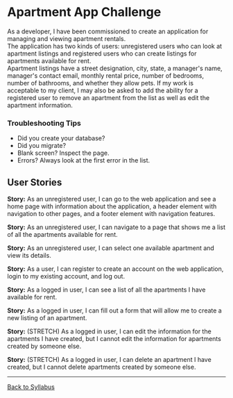 # Apartment App Challenge

As a developer, I have been commissioned to create an application for managing and viewing apartment rentals.  
The application has two kinds of users: unregistered users who can look at apartment listings and registered users who can create listings for apartments available for rent.  
Apartment listings have a street designation, city, state, a manager's name, manager's contact email, monthly rental price, number of bedrooms, number of bathrooms, and whether they allow pets.
If my work is acceptable to my client, I may also be asked to add the ability for a registered user to remove an apartment from the list as well as edit the apartment information.

### Troubleshooting Tips
- Did you create your database?
- Did you migrate?
- Blank screen? Inspect the page.
- Errors? Always look at the first error in the list.


## User Stories
**Story:** As an unregistered user, I can go to the web application and see a home page with information about the application, a header element with navigation to other pages, and a footer element with navigation features.

**Story:** As an unregistered user, I can navigate to a page that shows me a list of all the apartments available for rent.

**Story:** As an unregistered user, I can select one available apartment and view its details.

**Story:** As a user, I can register to create an account on the web application, login to my existing account, and log out.

**Story:** As a logged in user, I can see a list of all the apartments I have available for rent.

**Story:** As a logged in user, I can fill out a form that will allow me to create a new listing of an apartment.

**Story:** (STRETCH) As a logged in user, I can edit the information for the apartments I have created, but I cannot edit the information for apartments created by someone else.

**Story:** (STRETCH) As a logged in user, I can delete an apartment I have created, but I cannot delete apartments created by someone else.


---
[Back to Syllabus](../README.md#unit-nine-react-in-rails-and-authentication)

